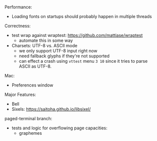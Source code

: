 Performance:

- Loading fonts on startups should probably happen in multiple threads

Correctness:

- test wrap against wraptest: https://github.com/mattiase/wraptest
  - automate this in some way
- Charsets: UTF-8 vs. ASCII mode
  - we only support UTF-8 input right now
  - need fallback glyphs if they're not supported
  - can effect a crash using `vttest` menu `3 10` since it tries to parse
    ASCII as UTF-8.

Mac:

- Preferences window

Major Features:

- Bell
- Sixels: https://saitoha.github.io/libsixel/

paged-terminal branch:

- tests and logic for overflowing page capacities:
  * graphemes
